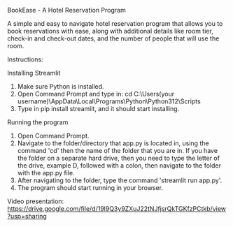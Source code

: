 BookEase - A Hotel Reservation Program




A simple and easy to navigate hotel reservation program that allows you to book reservations with ease, along with additional details
like room tier, check-in and check-out dates, and the number of people that will use the room.



Instructions:

Installing Streamlit
1. Make sure Python is installed.
2. Open Command Prompt and type in: cd C:\Users\(your username)\AppData\Local\Programs\Python\Python312\Scripts
3. Type in pip install streamlit, and it should start installing.

Running the program

1. Open Command Prompt.
2. Navigate to the folder/directory that app.py is located in, using the command 'cd' then the name of the folder that you are in.
If you have the folder on a separate hard drive, then you need to type the letter of the drive, example D, followed with a colon,
then navigate to the folder with the app.py file.
3. After navigating to the folder, type the command 'streamlit run app.py'.
4. The program should start running in your browser.


Video presentation: https://drive.google.com/file/d/19l9Q3y9ZXuJ22tNJfjsrQkTGKfzPCtkb/view?usp=sharing

